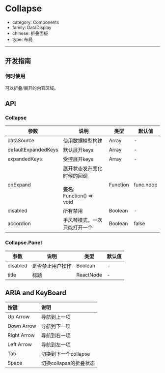 # Collapse

-   category: Components
-   family: DataDisplay
-   chinese: 折叠面板
-   type: 布局

---

## 开发指南

### 何时使用

可以折叠/展开的内容区域。

## API

### Collapse

| 参数                  | 说明                                                 | 类型       | 默认值       |
| ------------------- | -------------------------------------------------- | -------- | --------- |
| dataSource          | 使用数据模型构建                                           | Array    | -         |
| defaultExpandedKeys | 默认展开keys                                           | Array    | -         |
| expandedKeys        | 受控展开keys                                           | Array    | -         |
| onExpand            | 展开状态发升变化时候的回调<br><br>**签名**:<br>Function() => void | Function | func.noop |
| disabled            | 所有禁用                                               | Boolean  | -         |
| accordion           | 手风琴模式，一次只能打开一个                                     | Boolean  | false     |

### Collapse.Panel

| 参数       | 说明       | 类型        | 默认值 |
| -------- | -------- | --------- | --- |
| disabled | 是否禁止用户操作 | Boolean   | -   |
| title    | 标题       | ReactNode | -   |

## ARIA and KeyBoard

| 按键          | 说明                              |
| :---------- | :------------------------------ |
| Up Arrow    | 导航到上一项                          |
| Down Arrow  | 导航到下一项                          |
| Right Arrow | 导航到右一项 |
| Left Arrow  | 导航到左一项   |
| Tab  | 切换到下一个collapse   |
| Space| 切换collapse的折叠状态 |